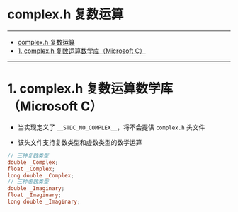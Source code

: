 # complex.h 复数运算

---
- [complex.h 复数运算](#complexh-复数运算)
- [1. complex.h 复数运算数学库（Microsoft C）](#1-complexh-复数运算数学库microsoft-c)

---
# 1. complex.h 复数运算数学库（Microsoft C）

- 当实现定义了 ```__STDC_NO_COMPLEX__```，将不会提供 ```complex.h``` 头文件

- 该头文件支持复数类型和虚数类型的数学运算

```c
// 三种复数类型
double _Complex;
float _Complex;
long double _Complex;
// 三种虚数类型
double _Imaginary;
float _Imaginary;
long double _Imaginary;
```

